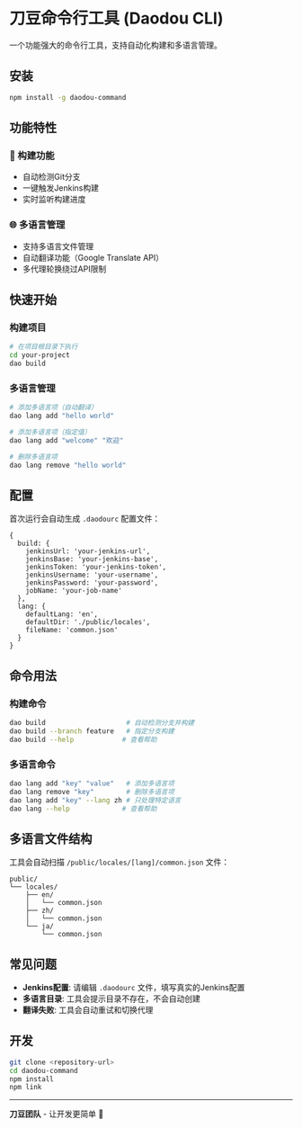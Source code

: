 # 刀豆命令行工具 (Daodou CLI)

一个功能强大的命令行工具，支持自动化构建和多语言管理。

## 安装

```bash
npm install -g daodou-command
```

## 功能特性

### 🚀 构建功能
- 自动检测Git分支
- 一键触发Jenkins构建
- 实时监听构建进度

### 🌐 多语言管理
- 支持多语言文件管理
- 自动翻译功能（Google Translate API）
- 多代理轮换绕过API限制

## 快速开始

### 构建项目
```bash
# 在项目根目录下执行
cd your-project
dao build
```

### 多语言管理
```bash
# 添加多语言项（自动翻译）
dao lang add "hello world"

# 添加多语言项（指定值）
dao lang add "welcome" "欢迎"

# 删除多语言项
dao lang remove "hello world"
```

## 配置

首次运行会自动生成 `.daodourc` 配置文件：

```json5
{
  build: {
    jenkinsUrl: 'your-jenkins-url',
    jenkinsBase: 'your-jenkins-base',
    jenkinsToken: 'your-jenkins-token',
    jenkinsUsername: 'your-username',
    jenkinsPassword: 'your-password',
    jobName: 'your-job-name'
  },
  lang: {
    defaultLang: 'en',
    defaultDir: './public/locales',
    fileName: 'common.json'
  }
}
```

## 命令用法

### 构建命令
```bash
dao build                    # 自动检测分支并构建
dao build --branch feature   # 指定分支构建
dao build --help            # 查看帮助
```

### 多语言命令
```bash
dao lang add "key" "value"   # 添加多语言项
dao lang remove "key"        # 删除多语言项
dao lang add "key" --lang zh # 只处理特定语言
dao lang --help             # 查看帮助
```

## 多语言文件结构

工具会自动扫描 `/public/locales/[lang]/common.json` 文件：

```
public/
└── locales/
    ├── en/
    │   └── common.json
    ├── zh/
    │   └── common.json
    └── ja/
        └── common.json
```

## 常见问题

- **Jenkins配置**: 请编辑 `.daodourc` 文件，填写真实的Jenkins配置
- **多语言目录**: 工具会提示目录不存在，不会自动创建
- **翻译失败**: 工具会自动重试和切换代理

## 开发

```bash
git clone <repository-url>
cd daodou-command
npm install
npm link
```

---

**刀豆团队** - 让开发更简单 🚀